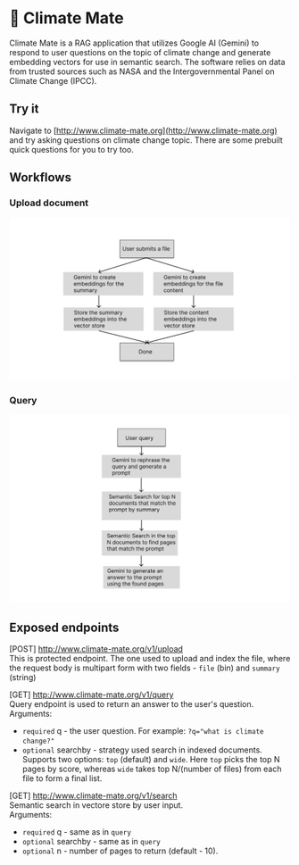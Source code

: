 # 🌱 Climate Mate

Climate Mate is a RAG application that utilizes Google AI (Gemini) to respond to user questions on the topic of climate change and generate embedding vectors for use in semantic search. The software relies on data from trusted sources such as NASA and the Intergovernmental Panel on Climate Change (IPCC).

## Try it

Navigate to [http://www.climate-mate.org](http://www.climate-mate.org) and try asking questions on climate change topic. There are some prebuilt quick questions for you to try too.

## Workflows

### Upload document

![upload document workflow](.readme_resources/upload_workflow.png)

### Query

![query workflow](.readme_resources/query_workflow.png)

## Exposed endpoints

[POST] http://www.climate-mate.org/v1/upload  
This is protected endpoint. The one used to upload and index the file, where the request body is multipart form with two fields - `file` (bin) and `summary` (string)

[GET] http://www.climate-mate.org/v1/query  
Query endpoint is used to return an answer to the user's question.  
Arguments:

- `required` q - the user question. For example: `?q="what is climate change?"`
- `optional` searchby - strategy used search in indexed documents. Supports two options: `top` (default) and `wide`. Here `top` picks the top N pages by score, whereas `wide` takes top N/(number of files) from each file to form a final list.

[GET] http://www.climate-mate.org/v1/search  
Semantic search in vectore store by user input.  
Arguments:

- `required` q - same as in `query`
- `optional` searchby - same as in `query`
- `optional` n - number of pages to return (default - 10).

